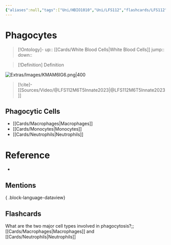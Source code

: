 ```yaml
---
{"aliases":null,"tags":["Uni/HBIO1010","Uni/LFS112","flashcards/LFS112","Uni/BIM202","flashcards/BIM202"],"dg-publish":true,"permalink":"/cards/phagocytes/","dgPassFrontmatter":true}
---
```


# Phagocytes

> [!Ontology]-
> up:: [[Cards/White Blood Cells\|White Blood Cells]]
> jump::
> down:: 

> [!Definition] Definition

![Extras/Images/KMAM6IG6.png|400](/img/user/Extras/Images/KMAM6IG6.png)

> [!cite]-
> [[Sources/Video/@LFS112M6T5Innate2023\|@LFS112M6T5Innate2023]]

## Phagocytic Cells

- [[Cards/Macrophages\|Macrophages]]
- [[Cards/Monocytes\|Monocytes]]
- [[Cards/Neutrophils\|Neutrophils]]

# Reference

- 

## Mentions


{ .block-language-dataview}

## Flashcards

What are the two major cell types involved in phagocytosis?;;[[Cards/Macrophages\|Macrophages]] and [[Cards/Neutrophils\|Neutrophils]]
<!--SR:!2024-10-27,24,250-->
